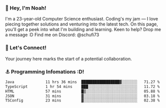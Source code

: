 ### 👋 Hey, I'm Noah!
I'm a 23-year-old Computer Science enthusiast. Coding's my jam — I love piecing together solutions and venturing into the latest tech. On this page, you'll get a peek into what I'm building and learning. Keen to help? Drop me a message :D 
Find me on Discord: @schufi73

### 🤝 Let's Connect!
Your journey here marks the start of a potential collaboration.

### ⚓ Programming Infomations :D!
<!--START_SECTION:waka-->

```txt
Java              11 hrs 36 mins  █████████████████▓░░░░░░░   71.27 %
TypeScript        1 hr 54 mins    ███░░░░░░░░░░░░░░░░░░░░░░   11.72 %
HTML              57 mins         █▒░░░░░░░░░░░░░░░░░░░░░░░   05.88 %
JSON              31 mins         ▓░░░░░░░░░░░░░░░░░░░░░░░░   03.18 %
TSConfig          23 mins         ▓░░░░░░░░░░░░░░░░░░░░░░░░   02.38 %
```

<!--END_SECTION:waka-->
